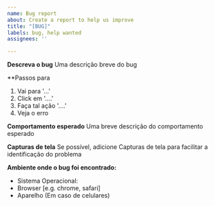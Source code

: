 ```yaml
---
name: Bug report
about: Create a report to help us improve
title: "[BUG]"
labels: bug, help wanted
assignees: ''

---
```


**Descreva o bug**
Uma descrição breve do bug

**Passos para 
1. Vai para '...'
2. Click em '....'
3. Faça tal ação '....'
4. Veja o erro

**Comportamento esperado**
Uma breve descrição do comportamento esperado

**Capturas de tela**
Se possível, adicione Capturas de tela para facilitar a identificação do problema

**Ambiente onde o bug foi encontrado:**
 - Sistema Operacional: 
 - Browser [e.g. chrome, safari]
 - Aparelho (Em caso de celulares)
